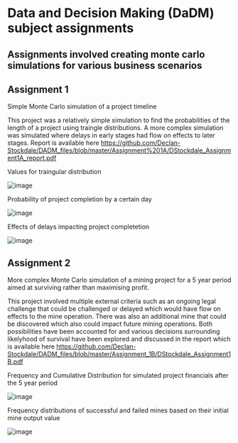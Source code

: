# Data and Decision Making (DaDM) subject assignments

## Assignments involved creating monte carlo simulations for various business scenarios

## Assignment 1
Simple Monte Carlo simulation of a project timeline

This project was a relatively simple simulation to find the probabilities of the length of a project using traingle distributions.
A more complex simulation was simulated where delays in early stages had flow on effects to later stages. 
Report is available here https://github.com/Declan-Stockdale/DADM_files/blob/master/Assignment%201A/DStockdale_Assignment1A_report.pdf

Values for traingular distribution 

![image](https://user-images.githubusercontent.com/53500810/206880488-77bf85ca-5026-4157-b600-660b3d7dab58.png)

Probability of project completion by a certain day

![image](https://user-images.githubusercontent.com/53500810/206880493-0fa6637a-328f-43ef-b495-f0ad54ca4f54.png)

Effects of delays impacting project completetion

![image](https://user-images.githubusercontent.com/53500810/206880497-9428c228-e81e-45a3-8e6e-3b433a492021.png)




## Assignment 2
 More complex Monte Carlo simulation of a mining project for a 5 year period aimed at surviving rather than maximising profit. 
 
This project involved multiple external criteria such as an ongoing legal challenge that could be challenged or delayed which would have flow on effects to the mine operation. There was also an additional mine that could be discovered which also could impact future mining operations. Both possibilities have been accounted for and various decisions surrounding likelyhood of survival have been explored and discussed in the report which is available here
https://github.com/Declan-Stockdale/DADM_files/blob/master/Assignment_1B/DStockdale_Assignment1B.pdf



Frequency and Cumulative Distribution for simulated project financials after the 5 year period

![image](https://user-images.githubusercontent.com/53500810/206880782-aa32b676-01fd-4a39-b7f9-20dee71ea875.png)

Frequency distributions of successful and failed mines based on their initial mine output value

![image](https://user-images.githubusercontent.com/53500810/206880677-8448cf56-d7b6-4e4e-b621-332195a5a49b.png)


